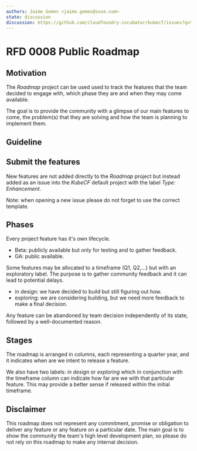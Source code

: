 ```yaml
---
authors: Jaime Gomes <jaime.gomes@suse.com>
state: discussion
discussion: https://github.com/cloudfoundry-incubator/kubecf/issues?q=%22RFD+8%22+
---
```


# RFD 0008 Public Roadmap

## Motivation

The *Roadmap* project can be used used to track the features that the team decided to engage with,
which phase they are and when they may come available.

The goal is to provide the community with a glimpse of our main features to come, the problem(s)
that they are solving and how the team is planning to implement them.

## Guideline

## Submit the features

New features are not added directly to the *Roadmap* project but instead added as an issue into the
*KubeCF* default project with the label *Type: Enhancement*.

Note: when opening a new issue please do not forget to use the correct template.

## Phases

Every project feature has it's own lifecycle.

* Beta: publicly available but only for testing and to gather feedback.
* GA: public available.

Some features may be allocated to a timeframe (Q1, Q2,...) but with an exploratory label.
The purpose is to gather community feedback and it can lead to potential delays.

* in design: we have decided to build but still figuring out how.
* exploring: we are considering building, but we need more feedback to make a final decision.

Any feature can be abandoned by team decision independently of its state, followed by a
well-documented reason.

## Stages

The roadmap is arranged in columns, each representing a quarter year, and it indicates when are we
intent to release a feature.

We also have two labels: *in design* or *exploring* which in conjunction with the timeframe column
can indicate how far are we with that particular feature. This may provide a better sense if
released within the initial timeframe.

## Disclaimer

This roadmap does not represent any commitment, promise or obligation to deliver any feature or any
feature on a particular date. The main goal is to show the community the team's high level development
plan, so please do not rely on this roadmap to make any internal decision.
